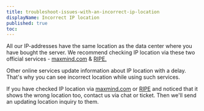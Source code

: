 ```yaml
---
title: troubleshoot-issues-with-an-incorrect-ip-location
displayName: Incorrect IP location
published: true
toc:
---
```


All our IP-addresses have the same location as the data center where you have bought the server. We recommend checking IP location via these two official services - [maxmind.com](\"https://www.maxmind.com/en/geoip-demo?pkit_lang=en\") & [RIPE.](\"https://stat.ripe.net/\")


Other online services update information about IP location with a delay. That's why you can see incorrect location while using such services.


If you have checked IP location via [maxmind.com](\"https://www.maxmind.com/en/geoip-demo?pkit_lang=en\") or [RIPE](\"https://stat.ripe.net/\") and noticed that it shows the wrong location too, contact us via chat or ticket. Then we'll send an updating location inquiry to them.

